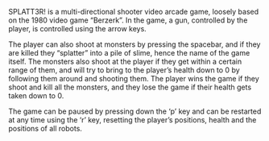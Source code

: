   SPLATT3R! is a multi-directional shooter video arcade game, loosely based on the 1980
video game “Berzerk”. In the game, a gun, controlled by the player, is controlled using the
arrow keys. 

  The player can also shoot at monsters by pressing the spacebar, and if they are
killed they “splatter” into a pile of slime, hence the name of the game itself.
The monsters also shoot at the player if they get within a certain range of them, and will
try to bring to the player’s health down to 0 by following them around and shooting them. The
player wins the game if they shoot and kill all the monsters, and they lose the game if their
health gets taken down to 0.

  The game can be paused by pressing down the ‘p’ key and can be restarted at any time
using the ‘r’ key, resetting the player’s positions, health and the positions of all robots.
